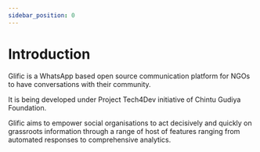 ```yaml
---
sidebar_position: 0
---
```


# Introduction

Glific is a WhatsApp based open source communication platform for NGOs to have conversations with their community.

It is being developed under Project Tech4Dev initiative of Chintu Gudiya Foundation.

Glific aims to empower social organisations to act decisively and quickly on grassroots information through a range of host of features ranging from automated responses to comprehensive analytics.
